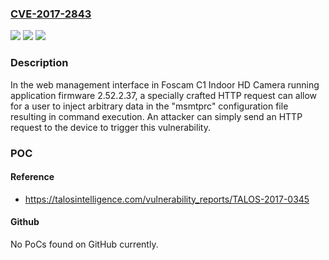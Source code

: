### [CVE-2017-2843](https://cve.mitre.org/cgi-bin/cvename.cgi?name=CVE-2017-2843)
![](https://img.shields.io/static/v1?label=Product&message=Indoor%20IP%20Camera%20C1%20Series&color=blue)
![](https://img.shields.io/static/v1?label=Version&message=n%2Fa&color=blue)
![](https://img.shields.io/static/v1?label=Vulnerability&message=command%20injection&color=brighgreen)

### Description

In the web management interface in Foscam C1 Indoor HD Camera running application firmware 2.52.2.37, a specially crafted HTTP request can allow for a user to inject arbitrary data in the "msmtprc" configuration file resulting in command execution.  An attacker can simply send an HTTP request to the device to trigger this vulnerability.

### POC

#### Reference
- https://talosintelligence.com/vulnerability_reports/TALOS-2017-0345

#### Github
No PoCs found on GitHub currently.

